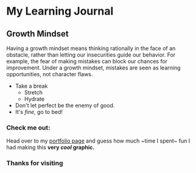# My Learning Journal

## Growth Mindset
Having a growth mindset means thinking rationally in the face of an obstacle, rather than letting our insecurities guide our behavior. For example, the fear of making mistakes can block our chances for improvement. Under a growth mindset, mistakes are seen as learning opportunities, not character flaws.

- Take a break
  - Stretch
  - Hydrate
- Don't let perfect be the enemy of good.
- It's *fine,* go to bed!

### Check me out:
Head over to my [portfolio page](http://www.github.com/egbeale) and guess how much ~time I spent~ fun I had making this **very _cool_ graphic.**

### Thanks for visiting
